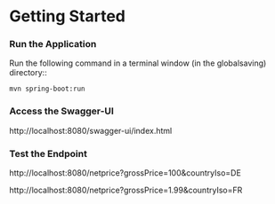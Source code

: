 # Getting Started

### Run the Application

Run the following command in a terminal window (in the globalsaving) directory::

`mvn spring-boot:run`

### Access the Swagger-UI

http://localhost:8080/swagger-ui/index.html

### Test the Endpoint

http://localhost:8080/netprice?grossPrice=100&countryIso=DE

http://localhost:8080/netprice?grossPrice=1.99&countryIso=FR




